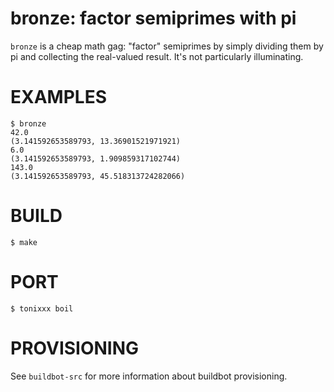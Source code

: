 # bronze: factor semiprimes with pi

`bronze` is a cheap math gag: "factor" semiprimes by simply dividing them by pi and collecting the real-valued result. It's not particularly illuminating.

# EXAMPLES

```console
$ bronze
42.0
(3.141592653589793, 13.36901521971921)
6.0
(3.141592653589793, 1.909859317102744)
143.0
(3.141592653589793, 45.518313724282066)
```

# BUILD

```console
$ make
```

# PORT

```console
$ tonixxx boil
```

# PROVISIONING

See `buildbot-src` for more information about buildbot provisioning.
